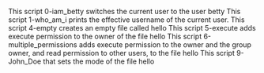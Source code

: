 This script 0-iam_betty switches the current user to the user betty
This script 1-who_am_i  prints the effective username of the current user.
This script 4-empty  creates an empty file called hello
This script 5-execute adds execute permission to the owner of the file hello
This script 6-multiple_permissions  adds execute permission to the owner and the group owner, and read permission to other users, to the file hello
This script 9-John_Doe that sets the mode of the file hello
